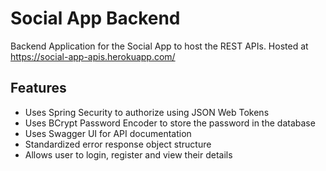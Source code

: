 # Social App Backend
Backend Application for the Social App to host the REST APIs. 
Hosted at https://social-app-apis.herokuapp.com/

## Features 
* Uses Spring Security to authorize using JSON Web Tokens
* Uses BCrypt Password Encoder to store the password in the database
* Uses Swagger UI for API documentation
* Standardized error response object structure
* Allows user to login, register and view their details
